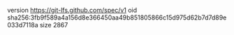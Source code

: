 version https://git-lfs.github.com/spec/v1
oid sha256:3fb9f589a4a156d8e366450aa49b851805866c15d975d62b7d7d89e033d7118a
size 2867

